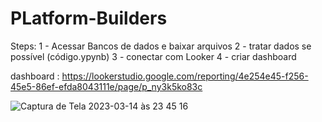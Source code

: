 # PLatform-Builders

Steps:
  1 - Acessar Bancos de dados e baixar arquivos
  2 - tratar dados se possível (código.ypynb)
  3 - conectar com Looker
  4 - criar dashboard
  
  
  dashboard : https://lookerstudio.google.com/reporting/4e254e45-f256-45e5-86ef-efda8043111e/page/p_ny3k5ko83c
  
  
  ![Captura de Tela 2023-03-14 às 23 45 16](https://user-images.githubusercontent.com/75636177/225194134-f353210a-d8f6-484f-b767-1c692caff284.png)
